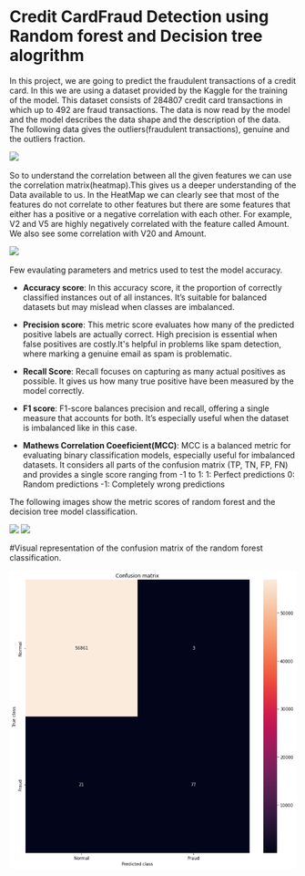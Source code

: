 # Credit CardFraud Detection using Random forest and Decision tree alogrithm


In this project, we are going to predict the fraudulent transactions of a credit card. In this we are using a dataset provided by the Kaggle for the training of the model. This dataset consists of 284807 credit card transactions in which up to 492 are fraud transactions. The data is now read by the model and the model describes the data shape and the description of the data. The following data gives the outliers(fraudulent transactions), genuine and the outliers fraction.

<img height=400 src=".\week 1\results\dataread.png"/>

So to understand the correlation between all the given features we can use the correlation matrix(heatmap).This gives us a deeper understanding of the Data available to us. In the HeatMap we can clearly see that most of the features do not correlate to other features but there are some features that either has a positive or a negative correlation with each other. For example, V2 and V5 are highly negatively correlated with the feature called Amount. We also see some correlation with V20 and Amount.

<img src=".\week 1\results\heatmap.png"/>

Few evaulating parameters and metrics used to test the model accuracy.
* **Accuracy score**: In this accuracy score, it the proportion of correctly classified instances out of all instances. It’s suitable for balanced datasets but may mislead when classes are imbalanced.

* **Precision score**: This metric score evaluates how many of the predicted positive labels are actually correct. High precision is essential when false positives are costly.It's helpful in problems like spam detection, where marking a genuine email as spam is problematic.

* **Recall Score**: Recall focuses on capturing as many actual positives as possible. It gives us how many true positive have been measured by the model correctly.

* **F1 score**: F1-score balances precision and recall, offering a single measure that accounts for both. It’s especially useful when the dataset is imbalanced like in this case.
* **Mathews Correlation Coeeficient(MCC)**: MCC is a balanced metric for evaluating binary classification models, especially useful for imbalanced datasets. It considers all parts of the confusion matrix (TP, TN, FP, FN) and provides a single score ranging from -1 to 1:
1: Perfect predictions
0: Random predictions
-1: Completely wrong predictions

The following images show the metric scores of random forest and the decision tree model  classification.

<img src=".\week 1\results\randomforest.png">
<img src=".\week 1\results\decisiontree.png">


#Visual representation of the confusion matrix of the random forest classification.

<img src="results/confmatrix.png">








